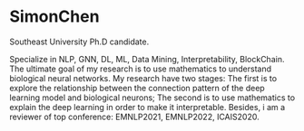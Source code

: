 # SimonChen
Southeast University Ph.D candidate.

Specialize in NLP, GNN, DL, ML, Data Mining, Interpretability, BlockChain. The ultimate goal of my research is to use mathematics to understand biological neural networks. My research have two stages: The first is to explore the relationship between the connection pattern of the deep learning model and biological neurons; The second is to use mathematics to explain the deep learning in order to make it interpretable. Besides, i am a reviewer of top conference: EMNLP2021, EMNLP2022, ICAIS2020.
